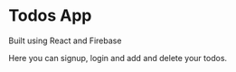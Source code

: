 # Todos App

Built using React and Firebase

Here you can signup, login and add and delete your todos.
